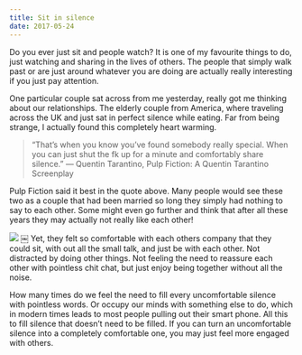```yaml
---
title: Sit in silence
date: 2017-05-24
---
```

Do you ever just sit and people watch? It is one of my favourite things to do, just watching and sharing in the lives of others. The people that simply walk past or are just around whatever you are doing are actually really interesting if you just pay attention.

One particular couple sat across from me yesterday, really got me thinking about our relationships. The elderly couple from America, where traveling across the UK and just sat in perfect silence while eating. Far from being strange, I actually found this completely heart warming.

> “‎That’s when you know you’ve found somebody really special. When you can just shut the fk up for a minute and comfortably share silence.” ― Quentin Tarantino, Pulp Fiction: A Quentin Tarantino Screenplay

Pulp Fiction said it best in the quote above. Many people would see these two as a couple that had been married so long they simply had nothing to say to each other. Some might even go further and think that after all these years they may actually not really like each other!

![][image-1]
￼
Yet, they felt so comfortable with each others company that they could sit, with out all the small talk, and just be with each other. Not distracted by doing other things. Not feeling the need to reassure each other with pointless chit chat, but just enjoy being together without all the noise.

How many times do we feel the need to fill every uncomfortable silence with pointless words. Or occupy our minds with something else to do, which in modern times leads to most people pulling out their smart phone. All this to fill silence that doesn’t need to be filled. If you can turn an uncomfortable silence into a completely comfortable one, you may just feel more engaged with others.

[image-1]:	https://cdn-images-1.medium.com/max/800/1*_cb4z23vbkG-JC_1S1y05Q.jpeg